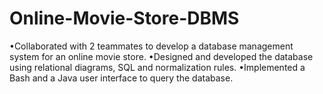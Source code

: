 # Online-Movie-Store-DBMS
•Collaborated with 2 teammates to develop a database management system for an online movie store.
•Designed and developed the database using relational diagrams, SQL and normalization rules.
•Implemented a Bash and a Java user interface to query the database.

